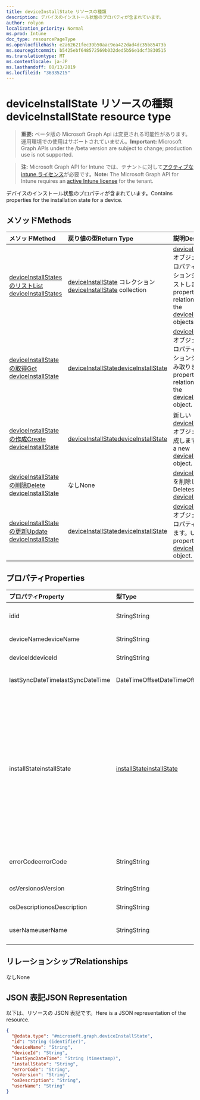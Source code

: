 ```yaml
---
title: deviceInstallState リソースの種類
description: デバイスのインストール状態のプロパティが含まれています。
author: rolyon
localization_priority: Normal
ms.prod: Intune
doc_type: resourcePageType
ms.openlocfilehash: e2a62621fec39b50aac9ea422dad4dc35b85473b
ms.sourcegitcommit: b5425ebf648572569b032ded5b56e1dcf3830515
ms.translationtype: MT
ms.contentlocale: ja-JP
ms.lasthandoff: 08/13/2019
ms.locfileid: "36335215"
---
```

# <a name="deviceinstallstate-resource-type"></a><span data-ttu-id="843e3-103">deviceInstallState リソースの種類</span><span class="sxs-lookup"><span data-stu-id="843e3-103">deviceInstallState resource type</span></span>

> <span data-ttu-id="843e3-104">**重要:** ベータ版の Microsoft Graph Api は変更される可能性があります。運用環境での使用はサポートされていません。</span><span class="sxs-lookup"><span data-stu-id="843e3-104">**Important:** Microsoft Graph APIs under the /beta version are subject to change; production use is not supported.</span></span>

> <span data-ttu-id="843e3-105">**注:** Microsoft Graph API for Intune では、テナントに対して[アクティブな intune ライセンス](https://go.microsoft.com/fwlink/?linkid=839381)が必要です。</span><span class="sxs-lookup"><span data-stu-id="843e3-105">**Note:** The Microsoft Graph API for Intune requires an [active Intune license](https://go.microsoft.com/fwlink/?linkid=839381) for the tenant.</span></span>

<span data-ttu-id="843e3-106">デバイスのインストール状態のプロパティが含まれています。</span><span class="sxs-lookup"><span data-stu-id="843e3-106">Contains properties for the installation state for a device.</span></span>

## <a name="methods"></a><span data-ttu-id="843e3-107">メソッド</span><span class="sxs-lookup"><span data-stu-id="843e3-107">Methods</span></span>
|<span data-ttu-id="843e3-108">メソッド</span><span class="sxs-lookup"><span data-stu-id="843e3-108">Method</span></span>|<span data-ttu-id="843e3-109">戻り値の型</span><span class="sxs-lookup"><span data-stu-id="843e3-109">Return Type</span></span>|<span data-ttu-id="843e3-110">説明</span><span class="sxs-lookup"><span data-stu-id="843e3-110">Description</span></span>|
|:---|:---|:---|
|[<span data-ttu-id="843e3-111">deviceInstallStates のリスト</span><span class="sxs-lookup"><span data-stu-id="843e3-111">List deviceInstallStates</span></span>](../api/intune-books-deviceinstallstate-list.md)|<span data-ttu-id="843e3-112">[deviceInstallState](../resources/intune-books-deviceinstallstate.md) コレクション</span><span class="sxs-lookup"><span data-stu-id="843e3-112">[deviceInstallState](../resources/intune-books-deviceinstallstate.md) collection</span></span>|<span data-ttu-id="843e3-113">[deviceInstallState](../resources/intune-books-deviceinstallstate.md) オブジェクトのプロパティとリレーションシップをリストします。</span><span class="sxs-lookup"><span data-stu-id="843e3-113">List properties and relationships of the [deviceInstallState](../resources/intune-books-deviceinstallstate.md) objects.</span></span>|
|[<span data-ttu-id="843e3-114">deviceInstallState の取得</span><span class="sxs-lookup"><span data-stu-id="843e3-114">Get deviceInstallState</span></span>](../api/intune-books-deviceinstallstate-get.md)|[<span data-ttu-id="843e3-115">deviceInstallState</span><span class="sxs-lookup"><span data-stu-id="843e3-115">deviceInstallState</span></span>](../resources/intune-books-deviceinstallstate.md)|<span data-ttu-id="843e3-116">[deviceInstallState](../resources/intune-books-deviceinstallstate.md) オブジェクトのプロパティとリレーションシップを読み取ります。</span><span class="sxs-lookup"><span data-stu-id="843e3-116">Read properties and relationships of the [deviceInstallState](../resources/intune-books-deviceinstallstate.md) object.</span></span>|
|[<span data-ttu-id="843e3-117">deviceInstallState の作成</span><span class="sxs-lookup"><span data-stu-id="843e3-117">Create deviceInstallState</span></span>](../api/intune-books-deviceinstallstate-create.md)|[<span data-ttu-id="843e3-118">deviceInstallState</span><span class="sxs-lookup"><span data-stu-id="843e3-118">deviceInstallState</span></span>](../resources/intune-books-deviceinstallstate.md)|<span data-ttu-id="843e3-119">新しい [deviceInstallState](../resources/intune-books-deviceinstallstate.md) オブジェクトを作成します。</span><span class="sxs-lookup"><span data-stu-id="843e3-119">Create a new [deviceInstallState](../resources/intune-books-deviceinstallstate.md) object.</span></span>|
|[<span data-ttu-id="843e3-120">deviceInstallState の削除</span><span class="sxs-lookup"><span data-stu-id="843e3-120">Delete deviceInstallState</span></span>](../api/intune-books-deviceinstallstate-delete.md)|<span data-ttu-id="843e3-121">なし</span><span class="sxs-lookup"><span data-stu-id="843e3-121">None</span></span>|<span data-ttu-id="843e3-122">[deviceInstallState](../resources/intune-books-deviceinstallstate.md) を削除します。</span><span class="sxs-lookup"><span data-stu-id="843e3-122">Deletes a [deviceInstallState](../resources/intune-books-deviceinstallstate.md).</span></span>|
|[<span data-ttu-id="843e3-123">deviceInstallState の更新</span><span class="sxs-lookup"><span data-stu-id="843e3-123">Update deviceInstallState</span></span>](../api/intune-books-deviceinstallstate-update.md)|[<span data-ttu-id="843e3-124">deviceInstallState</span><span class="sxs-lookup"><span data-stu-id="843e3-124">deviceInstallState</span></span>](../resources/intune-books-deviceinstallstate.md)|<span data-ttu-id="843e3-125">[deviceInstallState](../resources/intune-books-deviceinstallstate.md) オブジェクトのプロパティを更新します。</span><span class="sxs-lookup"><span data-stu-id="843e3-125">Update the properties of a [deviceInstallState](../resources/intune-books-deviceinstallstate.md) object.</span></span>|

## <a name="properties"></a><span data-ttu-id="843e3-126">プロパティ</span><span class="sxs-lookup"><span data-stu-id="843e3-126">Properties</span></span>
|<span data-ttu-id="843e3-127">プロパティ</span><span class="sxs-lookup"><span data-stu-id="843e3-127">Property</span></span>|<span data-ttu-id="843e3-128">型</span><span class="sxs-lookup"><span data-stu-id="843e3-128">Type</span></span>|<span data-ttu-id="843e3-129">説明</span><span class="sxs-lookup"><span data-stu-id="843e3-129">Description</span></span>|
|:---|:---|:---|
|<span data-ttu-id="843e3-130">id</span><span class="sxs-lookup"><span data-stu-id="843e3-130">id</span></span>|<span data-ttu-id="843e3-131">String</span><span class="sxs-lookup"><span data-stu-id="843e3-131">String</span></span>|<span data-ttu-id="843e3-132">エンティティのキー。</span><span class="sxs-lookup"><span data-stu-id="843e3-132">Key of the entity.</span></span>|
|<span data-ttu-id="843e3-133">deviceName</span><span class="sxs-lookup"><span data-stu-id="843e3-133">deviceName</span></span>|<span data-ttu-id="843e3-134">String</span><span class="sxs-lookup"><span data-stu-id="843e3-134">String</span></span>|<span data-ttu-id="843e3-135">デバイス名。</span><span class="sxs-lookup"><span data-stu-id="843e3-135">Device name.</span></span>|
|<span data-ttu-id="843e3-136">deviceId</span><span class="sxs-lookup"><span data-stu-id="843e3-136">deviceId</span></span>|<span data-ttu-id="843e3-137">String</span><span class="sxs-lookup"><span data-stu-id="843e3-137">String</span></span>|<span data-ttu-id="843e3-138">デバイス ID。</span><span class="sxs-lookup"><span data-stu-id="843e3-138">Device Id.</span></span>|
|<span data-ttu-id="843e3-139">lastSyncDateTime</span><span class="sxs-lookup"><span data-stu-id="843e3-139">lastSyncDateTime</span></span>|<span data-ttu-id="843e3-140">DateTimeOffset</span><span class="sxs-lookup"><span data-stu-id="843e3-140">DateTimeOffset</span></span>|<span data-ttu-id="843e3-141">最後の同期日時。</span><span class="sxs-lookup"><span data-stu-id="843e3-141">Last sync date and time.</span></span>|
|<span data-ttu-id="843e3-142">installState</span><span class="sxs-lookup"><span data-stu-id="843e3-142">installState</span></span>|[<span data-ttu-id="843e3-143">installState</span><span class="sxs-lookup"><span data-stu-id="843e3-143">installState</span></span>](../resources/intune-books-installstate.md)|<span data-ttu-id="843e3-144">電子ブックのインストールの状態。</span><span class="sxs-lookup"><span data-stu-id="843e3-144">The install state of the eBook.</span></span> <span data-ttu-id="843e3-145">可能な値は、`notApplicable`、`installed`、`failed`、`notInstalled`、`uninstallFailed`、`unknown` です。</span><span class="sxs-lookup"><span data-stu-id="843e3-145">Possible values are: `notApplicable`, `installed`, `failed`, `notInstalled`, `uninstallFailed`, `unknown`.</span></span>|
|<span data-ttu-id="843e3-146">errorCode</span><span class="sxs-lookup"><span data-stu-id="843e3-146">errorCode</span></span>|<span data-ttu-id="843e3-147">String</span><span class="sxs-lookup"><span data-stu-id="843e3-147">String</span></span>|<span data-ttu-id="843e3-148">インストール失敗のエラー コード。</span><span class="sxs-lookup"><span data-stu-id="843e3-148">The error code for install failures.</span></span>|
|<span data-ttu-id="843e3-149">osVersion</span><span class="sxs-lookup"><span data-stu-id="843e3-149">osVersion</span></span>|<span data-ttu-id="843e3-150">String</span><span class="sxs-lookup"><span data-stu-id="843e3-150">String</span></span>|<span data-ttu-id="843e3-151">OS バージョン。</span><span class="sxs-lookup"><span data-stu-id="843e3-151">OS Version.</span></span>|
|<span data-ttu-id="843e3-152">osDescription</span><span class="sxs-lookup"><span data-stu-id="843e3-152">osDescription</span></span>|<span data-ttu-id="843e3-153">String</span><span class="sxs-lookup"><span data-stu-id="843e3-153">String</span></span>|<span data-ttu-id="843e3-154">OS の説明。</span><span class="sxs-lookup"><span data-stu-id="843e3-154">OS Description.</span></span>|
|<span data-ttu-id="843e3-155">userName</span><span class="sxs-lookup"><span data-stu-id="843e3-155">userName</span></span>|<span data-ttu-id="843e3-156">String</span><span class="sxs-lookup"><span data-stu-id="843e3-156">String</span></span>|<span data-ttu-id="843e3-157">デバイスのユーザー名です。</span><span class="sxs-lookup"><span data-stu-id="843e3-157">Device User Name.</span></span>|

## <a name="relationships"></a><span data-ttu-id="843e3-158">リレーションシップ</span><span class="sxs-lookup"><span data-stu-id="843e3-158">Relationships</span></span>
<span data-ttu-id="843e3-159">なし</span><span class="sxs-lookup"><span data-stu-id="843e3-159">None</span></span>

## <a name="json-representation"></a><span data-ttu-id="843e3-160">JSON 表記</span><span class="sxs-lookup"><span data-stu-id="843e3-160">JSON Representation</span></span>
<span data-ttu-id="843e3-161">以下は、リソースの JSON 表記です。</span><span class="sxs-lookup"><span data-stu-id="843e3-161">Here is a JSON representation of the resource.</span></span>
<!-- {
  "blockType": "resource",
  "keyProperty": "id",
  "@odata.type": "microsoft.graph.deviceInstallState"
}
-->
``` json
{
  "@odata.type": "#microsoft.graph.deviceInstallState",
  "id": "String (identifier)",
  "deviceName": "String",
  "deviceId": "String",
  "lastSyncDateTime": "String (timestamp)",
  "installState": "String",
  "errorCode": "String",
  "osVersion": "String",
  "osDescription": "String",
  "userName": "String"
}
```



